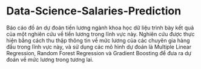 # Data-Science-Salaries-Prediction

Báo cáo đồ án dự đoán tiền lương ngành khoa học dữ liệu trình bày kết quả của một nghiên cứu về tiền lương trong lĩnh vực này. Nghiên cứu được thực hiện bằng cách thu thập thông tin về mức lương của các chuyên gia hàng đầu trong lĩnh vực này, và sử dụng các mô hình dự đoán là Multiple Linear Regression, Random Forest Regression và Gradient Boosting để đưa ra dự đoán về mức lương trong tương lai.
